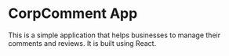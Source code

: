 # CorpComment App

This is a simple application that helps businesses to manage their comments and reviews. It is built using React.
